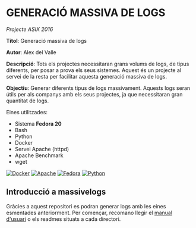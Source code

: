 # GENERACIÓ MASSIVA DE LOGS

*Projecte ASIX 2016*

**Títol**: Generació massiva de logs

**Autor**: Alex del Valle

**Descripció**: Tots els projectes necessitaran grans volums de logs, de tipus diferents, per posar a prova els seus sistemes. Aquest és un projecte al servei de la resta per facilitar aquesta generació massiva de logs.

**Objectiu**: Generar diferents tipus de logs massivament. Aquests logs seran útils
per als companys amb els seus projectes, ja que necessitaran gran quantitat de logs.

Eines utilitzades:

*	Sistema **Fedora 20**
*	Bash
*	Python
*	Docker
*	Servei Apache (httpd)
*	Apache Benchmark
*	wget

[![Docker](http://s32.postimg.org/ejjpvqlqp/docker.png)](https://docker.org/)
[![Apache](http://s32.postimg.org/gm2ksyd8x/apache_logo.png)](https://httpd.apache.org/)
[![Fedora](http://s32.postimg.org/505w7wpsh/Fedora_logo.png)](https://getfedora.org/es/)
[![Python](http://s32.postimg.org/kxw8f2qhd/python_logo.png)](https://www.python.org/)

## Introducció a massivelogs

Gràcies a aquest repositori es podran generar logs amb les eines esmentades anteriorment. Per començar, recomano llegir el [manual d'usuari](https://github.com/alexsurfcasting/massivelogs/blob/master/manual/userguide.md) o els readmes situats a cada directori. 

